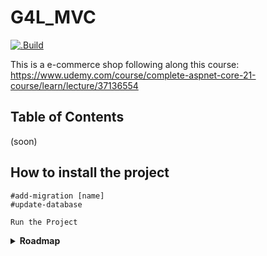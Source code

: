# **G4L_MVC**

[![.Build](https://github.com/LuisBadal0/G4L_MVC/actions/workflows/buildTest.yml/badge.svg?branch=main)](https://github.com/LuisBadal0/G4L_MVC/actions/workflows/buildTest.yml)

This is a e-commerce shop following along this course: https://www.udemy.com/course/complete-aspnet-core-21-course/learn/lecture/37136554

## Table of Contents
(soon)
<!--- [Media](#media)
- [Features](#features)
- [Prerequisites](#prerequisites)
- [Building](#building)
- [Contributions](#contributions)
- [Contributing](#contributing)
- [License](#license)
- [Future of the project](#future)
--->
## How to install the project

```
#add-migration [name]
#update-database

Run the Project
```

<details>

**<summary>Roadmap</summary>**

### Already Implemented

Project Creation ![100%](https://progress-bar.dev/100)

Crud Operations ![100%](https://progress-bar.dev/100)

Razor Project ![100%](https://progress-bar.dev/100)

N-Tier architecture ![100%](https://progress-bar.dev/100)

Repository Pattern ![100%](https://progress-bar.dev/100)

Product CRUD ![100%](https://progress-bar.dev/100)

Home and Details Page ![100%](https://progress-bar.dev/100)

Identity in .NET Core ![100%](https://progress-bar.dev/100)



**ROADMAP 2024**

Company CRUD ![100%](https://progress-bar.dev/100)

Shopping Cart ![100%](https://progress-bar.dev/100)

Order Confirmation ![100%](https://progress-bar.dev/100)

Order Management ![100%](https://progress-bar.dev/100)

Advanced Concepts ![100%](https://progress-bar.dev/100)

Deployment & email ![100%](https://progress-bar.dev/100)

User Management ![0%](https://progress-bar.dev/0)

Multiple Product Image ![0%](https://progress-bar.dev/0)

</details>




